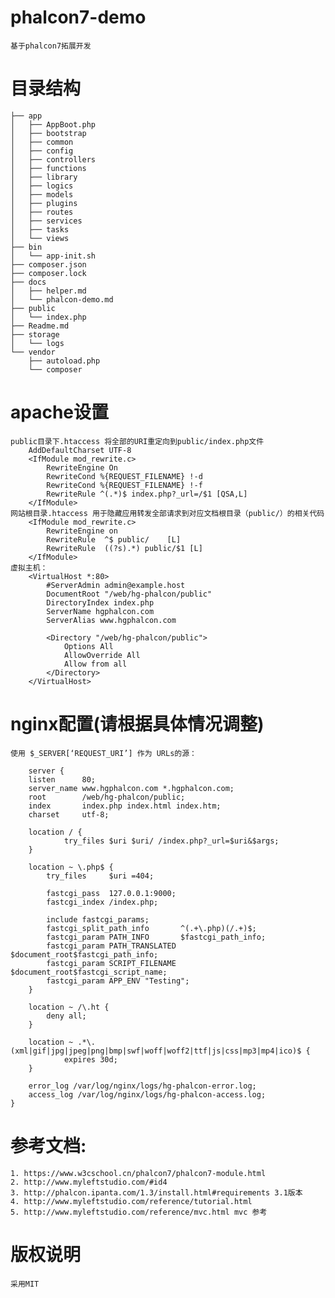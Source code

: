 # phalcon7-demo
    基于phalcon7拓展开发
# 目录结构
```
├── app
│   ├── AppBoot.php
│   ├── bootstrap
│   ├── common
│   ├── config
│   ├── controllers
│   ├── functions
│   ├── library
│   ├── logics
│   ├── models
│   ├── plugins
│   ├── routes
│   ├── services
│   ├── tasks
│   └── views
├── bin
│   └── app-init.sh
├── composer.json
├── composer.lock
├── docs
│   ├── helper.md
│   └── phalcon-demo.md
├── public
│   └── index.php
├── Readme.md
├── storage
│   └── logs
└── vendor
    ├── autoload.php
    └── composer
```

# apache设置
    public目录下.htaccess 将全部的URI重定向到public/index.php文件
        AddDefaultCharset UTF-8
        <IfModule mod_rewrite.c>
            RewriteEngine On
            RewriteCond %{REQUEST_FILENAME} !-d
            RewriteCond %{REQUEST_FILENAME} !-f
            RewriteRule ^(.*)$ index.php?_url=/$1 [QSA,L]
        </IfModule>
    网站根目录.htaccess 用于隐藏应用转发全部请求到对应文档根目录（public/）的相关代码
        <IfModule mod_rewrite.c>
            RewriteEngine on
            RewriteRule  ^$ public/    [L]
            RewriteRule  ((?s).*) public/$1 [L]
        </IfModule>
    虚拟主机：
        <VirtualHost *:80>
            #ServerAdmin admin@example.host
            DocumentRoot "/web/hg-phalcon/public"
            DirectoryIndex index.php
            ServerName hgphalcon.com
            ServerAlias www.hgphalcon.com

            <Directory "/web/hg-phalcon/public">
                Options All
                AllowOverride All
                Allow from all
            </Directory>
        </VirtualHost>
# nginx配置(请根据具体情况调整)
    使用 $_SERVER[‘REQUEST_URI’] 作为 URLs的源：

        server {
        listen      80;
        server_name www.hgphalcon.com *.hgphalcon.com;
        root        /web/hg-phalcon/public;
        index       index.php index.html index.htm;
        charset     utf-8;

        location / {
                try_files $uri $uri/ /index.php?_url=$uri&$args;
        }

        location ~ \.php$ {
            try_files     $uri =404;

            fastcgi_pass  127.0.0.1:9000;
            fastcgi_index /index.php;

            include fastcgi_params;
            fastcgi_split_path_info       ^(.+\.php)(/.+)$;
            fastcgi_param PATH_INFO       $fastcgi_path_info;
            fastcgi_param PATH_TRANSLATED $document_root$fastcgi_path_info;
            fastcgi_param SCRIPT_FILENAME $document_root$fastcgi_script_name;
            fastcgi_param APP_ENV "Testing";
        }

        location ~ /\.ht {
            deny all;
        }

        location ~ .*\.(xml|gif|jpg|jpeg|png|bmp|swf|woff|woff2|ttf|js|css|mp3|mp4|ico)$ {
                expires 30d;
        }

        error_log /var/log/nginx/logs/hg-phalcon-error.log;
        access_log /var/log/nginx/logs/hg-phalcon-access.log;
    }


# 参考文档:
    1. https://www.w3cschool.cn/phalcon7/phalcon7-module.html
    2. http://www.myleftstudio.com/#id4
    3. http://phalcon.ipanta.com/1.3/install.html#requirements 3.1版本
    4. http://www.myleftstudio.com/reference/tutorial.html
    5. http://www.myleftstudio.com/reference/mvc.html mvc 参考

# 版权说明
    采用MIT


